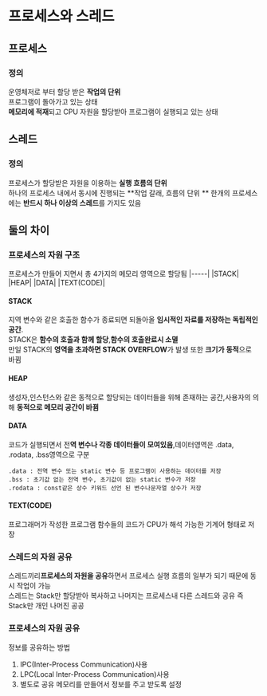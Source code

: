 # 프로세스와 스레드
## 프로세스
### 정의
운영체저로 부터 할당 받은 **작업의 단위**  
프로그램이 돌아가고 있는 상태  
**메모리에 적재**되고 CPU 자원을 할당받아 프로그램이 실행되고 있는 상태  
## 스레드  
### 정의
프로세스가 할당받은 자원을 이용하는 **실행 흐름의 단위**  
하나의 프로세스 내에서 동시에 진행되는 **작업 갈래, 흐름의 단위 ** 
한개의 프로세스에는 **반드시 하나 이상의 스레드**를 가지도 있음  
## 둘의 차이
### 프로세스의 자원 구조
프로세스가 만들어 지면서 총 4가지의 메모리 영역으로 할당됨
|-----|
|STACK|
|HEAP|
|DATA|
|TEXT(CODE)|
#### STACK
지역 변수와 같은 호출한 함수가 종료되면 되돌아올 **임시적인 자료를 저장하는 독립적인 공간**.  
STACK은 **함수의 호출과 함께 할당**,**함수의 호출완료시 소멸**  
만일 STACK의 **영역을 초과하면 STACK OVERFLOW**가 발생 
또한 **크기가 동적**으로 바뀜   
#### HEAP
생성자,인스턴스와 같은 동적으로 할당되는 데이터들을 위해 존재하는 공간,사용자의 의해 **동적으로 메모리 공간이 바뀜**
#### DATA 
코드가 실행되면서 전**역 변수나 각종 데이터들이 모여있음**,데이터영역은
.data, .rodata, .bss영역으로 구분
```
.data : 전역 변수 또는 static 변수 등 프로그램이 사용하는 데이터를 저장  
.bss : 초기값 없는 전역 변수, 초기값이 없는 static 변수가 저장  
.rodata : const같은 상수 키워드 선언 된 변수나문자열 상수가 저장  
```
#### TEXT(CODE)
프로그래머가 작성한 프로그램 함수들의 코드가 CPU가 해석 가능한
기계어 형태로 저장
### 스레드의 자원 공유
스레드끼리**프로세스의 자원을 공유**하면서 프로세스 실행 흐름의 일부가 되기 때문에 동시 작업이 가능  
스레드는 Stack만 할당받아 복사하고 나머지는 프로세스내 다른 스레드와 공유 즉 Stack만 개인 나머진 공공  
### 프로세스의 자원 공유
정보를 공유하는 방법
1. IPC(Inter-Process Communication)사용
2. LPC(Local Inter-Process Communication)사용
3. 별도로 공유 메모리를 만들어서 정보를 주고 받도록 설정
